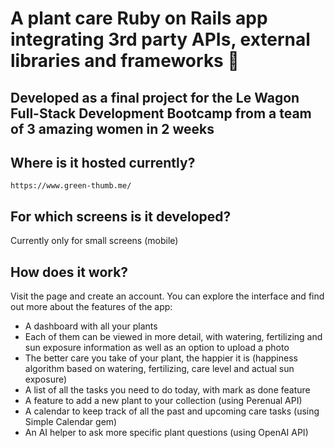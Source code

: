 # A plant care Ruby on Rails app integrating 3rd party APIs, external libraries and frameworks 🍃
## Developed as a final project for the Le Wagon Full-Stack Development Bootcamp from a team of 3 amazing women in 2 weeks

## Where is it hosted currently?
    https://www.green-thumb.me/

## For which screens is it developed?
Currently only for small screens (mobile)

## How does it work?
Visit the page and create an account. You can explore the interface and find out more about the features of the app:
* A dashboard with all your plants
* Each of them can be viewed in more detail, with watering, fertilizing and sun exposure information as well as an option to upload a photo
* The better care you take of your plant, the happier it is (happiness algorithm based on watering, fertilizing, care level and actual sun exposure)
* A list of all the tasks you need to do today, with mark as done feature
* A feature to add a new plant to your collection (using Perenual API)
* A calendar to keep track of all the past and upcoming care tasks (using Simple Calendar gem)
* An AI helper to ask more specific plant questions (using OpenAI API)
